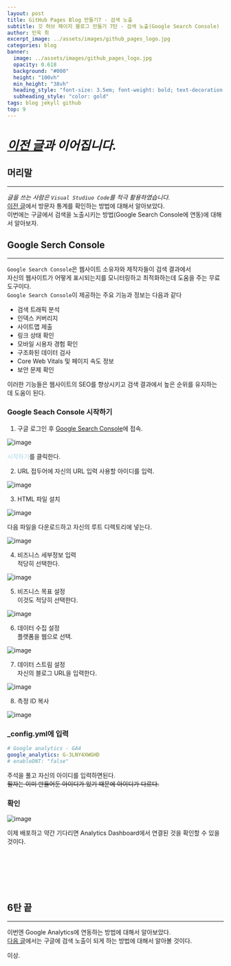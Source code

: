 ```yaml
---
layout: post
title: GitHub Pages Blog 만들기7 - 검색 노출
subtitle: 깃 허브 페이지 블로그 만들기 7탄 - 검색 노출(Google Search Console)
author: 민욱 최 
excerpt_image: ../assets/images/github_pages_logo.jpg
categories: blog
banner:
  image: ../assets/images/github_pages_logo.jpg
  opacity: 0.618
  background: "#000"
  height: "100vh"
  min_height: "38vh"
  heading_style: "font-size: 3.5em; font-weight: bold; text-decoration: underline"
  subheading_style: "color: gold"
tags: blog jekyll github
top: 9
---
```

      
 

# *[이전 글](https://choimu4.github.io/blog/2024/01/12/%EA%B9%83-%ED%97%88%EB%B8%8C-%EB%B8%94%EB%A1%9C%EA%B7%B8-%EB%A7%8C%EB%93%A4%EA%B8%B06.html)과 이어집니다.*
 
 
  



## 머리말  
---  
*글을 쓰는 사람은 `Visual Studiuo Code`를 적극 활용하였습니다.*  
[이전 글](https://choimu4.github.io/blog/2024/01/12/%EA%B9%83-%ED%97%88%EB%B8%8C-%EB%B8%94%EB%A1%9C%EA%B7%B8-%EB%A7%8C%EB%93%A4%EA%B8%B06.html)에서 방문자 통계를 확인하는 방법에 대해서 알아보았다.  
이번에는 구글에서 검색을 노출시키는 방법(Google Search Console에 연동)에 대해서 알아보자.
## Google Serch Console
---  
`Google Search Console`은 웹사이트 소유자와 제작자들이 검색 결과에서  
자신의 웹사이트가 어떻게 표시되는지를 모니터링하고 최적화하는데  도움을 주는 무료 도구이다.  
`Google Search Console`이 제공하는 주요 기능과 정보는 다음과 같다
  * 검색 트래픽 분석
  * 인덱스 커버리지
  * 사이트맵 제출
  * 링크 상태 확인
  * 모바일 시용자 경험 확인
  * 구조화된 데이터 검사
  * Core Web Vitals 및 페이지 속도 정보
  * 보안 문제 확인

이러한 기능들은 웹사이트의 SEO를 향상시키고 검색 결과에서 높은 순위를 유지하는 데 도움이 된다. 


### Google Seach Console 시작하기
1) 구글 로그인 후 [Google Search Console](https://search.google.com/search-console/about)에 접속.

![image](https://github.com/choimu4/choimu4.github.io/assets/155925706/523c483b-26a9-49a5-af08-116d1973eb03)
  
<span style="color:lightblue">시작하기</span>를 클릭한다.  

2) URL 접두어에 자신의 URL 입력 
사용할 아이디를 입력.  

![image](https://github.com/choimu4/choimu4.github.io/assets/155925706/125f9995-aa05-42ca-b308-19cc68699e07)


3) HTML 파일 설치 

![image](https://github.com/choimu4/choimu4.github.io/assets/155925706/2f09c799-b5be-46d6-8b2b-b34650063a66)

다음 파일을 다운로드하고 자신의 루트 디렉토리에 넣는다.  


![image](https://github.com/choimu4/choimu4.github.io/assets/155925706/54a6de0d-24c4-4f01-b73d-c559536768cf)

4) 비즈니스 세부정보 입력  
적당히 선택한다.  

![image](https://github.com/choimu4/choimu4.github.io/assets/155925706/3ee13204-8a62-4de9-8596-2468738f0fe1)

5) 비즈니스 목표 설정  
이것도 적당히 선택한다.  

![image](https://github.com/choimu4/choimu4.github.io/assets/155925706/5c4290f2-8849-4e8b-b4e5-ed80644b1df7)

6) 데이터 수집 설정  
플랫폼을 웹으로 선택.

![image](https://github.com/choimu4/choimu4.github.io/assets/155925706/ad9d7288-2fb6-456b-8891-e1479ff5936f)  

7) 데이터 스트림 설정  
자신의 블로그 URL을 입력한다.  

![image](https://github.com/choimu4/choimu4.github.io/assets/155925706/9f7ed423-8eef-454c-9e6a-240d9561196b)


8) 측정 ID 복사  

![image](https://github.com/choimu4/choimu4.github.io/assets/155925706/66a0bb97-bb32-442c-810a-706290b5f41a)




### _config.yml에 입력

``` yml
# Google analytics - GA4
google_analytics: G-3LNY4XWGHD
# enableDNT: "false"
```  

주석을 풀고 자신의 아이디를 입력하면된다.  
~~필자는 이미 만들어둔 아이디가 있기 때문에 아이디가 다르다.~~

### 확인

![image](https://github.com/choimu4/choimu4.github.io/assets/155925706/bab8d6a4-b28f-4a31-bb4c-c232877fbce0)

이제 배포하고 약간 기다리면 Analytics Dashboard에서 연결된 것을 확인할 수 있을 것이다.


<br>
<br>
<br>
<br>
<br>

## 6탄 끝
---
  
이번엔 Google Analytics에 연동하는 방법에 대해서 알아보았다.  
[다음 글]()에서는 구글에 검색 노출이 되게 하는 방법에 대해서 알아볼 것이다.

이상.